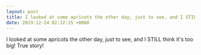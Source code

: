 ```yaml
---
layout: post
title: I looked at some apricots the other day, just to see, and I STILL think it's too big! True story!
date: 2019-12-24 02:32:15 +0000
---
```


I looked at some apricots the other day, just to see, and I STILL think it's too big! True story!

